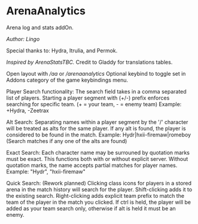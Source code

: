 # ArenaAnalytics
Arena log and stats addOn.

*Author: Lingo*

Special thanks to: 
Hydra, Itrulia, and Permok.

*Inspired by ArenaStatsTBC.*
Credit to Gladdy for translations tables.

Open layout with */aa* or */arenaanalytics*
Optional keybind to toggle set in Addons category of the game keybindings menu.

Player Search functionality:
The search field takes in a comma separated list of players.
Starting a player segment with (+/-) prefix enforces searching for specific team. (+ = your team, - = enemy team)
Example: +Hydra, -Zeetrax

Alt Search:
Separating names within a player segment by the '/' character will be treated as alts for the same player.
If any alt is found, the player is considered to be found in the match.
Example: Hydr|hxii-firemaw|romeboy (Search matches if any one of the alts are found)

Exact Search:
Each character name may be surrouned by quotation marks must be exact. This functions both with or without explicit server.
Without quotation marks, the name accepts partial matches for player names.
Example: "Hydr", "hxii-firemaw"

Quick Search: (Rework planned)
Clicking class icons for players in a stored arena in the match history will search for the player.
Shift-clicking adds it to the existing search.
Right-clicking adds explicit team prefix to match the team of the player in the match you clicked.
If ctrl is held, the player will be added as your team search only, otherwise if alt is held it must be an enemy.

